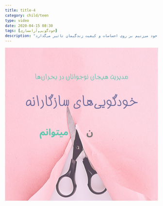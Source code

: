 ```yaml
---
title: title-4
category: child/teen
type: video
date: 2020-04-15 08:30
tags: [خودگویی,آرامسازی]
description: "حر‌ف‌هایی که با خود می‌زنیم بر روی احساسات و کیفیت زندگیمان تاثیر می‌گذارد"
---
```


[![](../../static/images/self-talking-cover.png)](../../static/videos/self-talking.mp4)